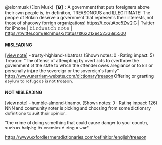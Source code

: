 @elonmusk (Elon Musk)【𝗕】: A government that puts foreigners above their own people is, by definition, TREASONOUS and ILLEGITIMATE! The people of Britain deserve a government that represents their interests, not those of shadowy foreign organizations! https://t.co/uAoc5ZwQlG | Twitter for iPhone | 𝚋𝚒𝚛𝚍𝚠𝚊𝚝𝚌𝚑 𝚗𝚘𝚝𝚎 | https://twitter.com/elonmusk/status/1962212945233895500

#### MISLEADING

[[view note]](https://x.com/i/birdwatch/n/1962332295689535681) - trusty-highland-albatross (Shown notes: 0 · Rating impact: 5)\
Treason: “The offense of attempting by overt acts to overthrow the government of the state to which the offender owes allegiance or to kill or personally injure the sovereign or the sovereign's family” 
https://www.merriam-webster.com/dictionary/treason
Offering or granting asylum to refugees is not treason. 

#### NOT MISLEADING

[[view note]](https://x.com/i/birdwatch/n/1962363416653554023) - humble-almond-tinamou (Shown notes: 0 · Rating impact: 126)\
NNN and community noter is picking and choosing from some dictionary definitions to suit their opinion. 

"the crime of doing something that could cause danger to your country, such as helping its enemies during a war"

https://www.oxfordlearnersdictionaries.com/definition/english/treason
